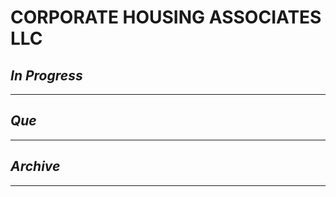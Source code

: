# CORPORATE HOUSING ASSOCIATES LLC

## *In Progress*

--------------------

## *Que*

-----------------------------------
## *Archive*

-----------------------------------
